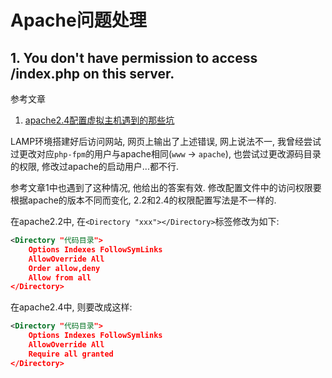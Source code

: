 # Apache问题处理

## 1. You don't have permission to access /index.php on this server.

参考文章

1. [apache2.4配置虚拟主机遇到的那些坑](https://blog.csdn.net/hjc1984117/article/details/53114248)

LAMP环境搭建好后访问网站, 网页上输出了上述错误, 网上说法不一, 我曾经尝试过更改对应`php-fpm`的用户与apache相同(`www` -> `apache`), 也尝试过更改源码目录的权限, 修改过apache的启动用户...都不行.

参考文章1中也遇到了这种情况, 他给出的答案有效. 修改配置文件中的访问权限要根据apache的版本不同而变化, 2.2和2.4的权限配置写法是不一样的.

在apache2.2中, 在`<Directory "xxx"></Directory>`标签修改为如下:

```xml
<Directory "代码目录">
    Options Indexes FollowSymLinks
    AllowOverride All
    Order allow,deny
    Allow from all
</Directory>
```

在apache2.4中, 则要改成这样:

```xml
<Directory "代码目录">
    Options Indexes FollowSymlinks
    AllowOverride All
    Require all granted
</Directory>
```
